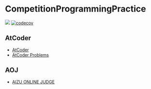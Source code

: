 # CompetitionProgrammingPractice 

[![](https://circleci.com/gh/nabetama-training/CompetitionProgrammingPractice.svg?style=svg)](https://circleci.com/gh/nabetama-training/CompetitionProgrammingPractice)
[![codecov](https://codecov.io/gh/nabetama-training/CompetitionProgrammingPractice/branch/master/graph/badge.svg)](https://codecov.io/gh/nabetama-training/CompetitionProgrammingPractice)

## AtCoder

* [AtCoder](https://atcoder.jp)
* [AtCoder Problems](https://kenkoooo.com/atcoder/#/table/)

## AOJ

* [AIZU ONLINE JUDGE](http://judge.u-aizu.ac.jp/onlinejudge/index.jsp)

